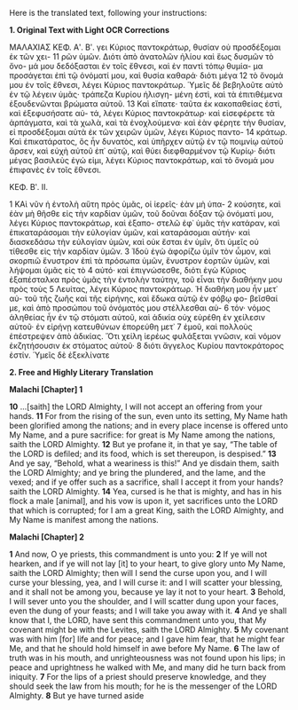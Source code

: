 Here is the translated text, following your instructions:

**1. Original Text with Light OCR Corrections**

ΜΑΛΑΧΙΑΣ ΚΕΦ. Αʹ. Βʹ.
γει Κύριος παντοκράτωρ, θυσίαν οὐ προσδέξομαι ἐκ τῶν χει-
11 ρῶν ὑμῶν. Διότι ἀπὸ ἀνατολῶν ἡλίου καὶ ἕως δυσμῶν τὸ ὄνο-
μά μου δεδόξασται ἐν τοῖς ἔθνεσι, καὶ ἐν παντὶ τόπῳ θυμία-
μα προσάγεται ἐπὶ τῷ ὀνόματί μου, καὶ θυσία καθαρά· διότι μέγα
12 τὸ ὄνομά μου ἐν τοῖς ἔθνεσι, λέγει Κύριος παντοκράτωρ. Ὑμεῖς
δὲ βεβηλοῦτε αὐτὸ ἐν τῷ λέγειν ὑμᾶς· τράπεζα Κυρίου ἠλισγη-
μένη ἐστὶ, καὶ τὰ ἐπιτιθέμενα ἐξουδενῶνται βρώματα αὐτοῦ.
13 Καὶ εἴπατε· ταῦτα ἐκ κακοπαθείας ἐστὶ, καὶ ἐξεφυσήσατε αὐ-
τά, λέγει Κύριος παντοκράτωρ· καὶ εἰσεφέρετε τὰ ἁρπάγματα,
καὶ τὰ χωλὰ, καὶ τὰ ἐνοχλούμενα· καὶ ἐὰν φέρητε τὴν θυσίαν,
εἰ προσδέξομαι αὐτὰ ἐκ τῶν χειρῶν ὑμῶν, λέγει Κύριος παντο-
14 κράτωρ. Καὶ ἐπικατάρατος, ὃς ἦν δυνατὸς, καὶ ὑπῆρχεν αὐτῷ
ἐν τῷ ποιμνίῳ αὐτοῦ ἄρσεν, καὶ εὐχὴ αὐτοῦ ἐπ᾿ αὐτῷ, καὶ θύει
διεφθαρμένον τῷ Κυρίῳ· διότι μέγας βασιλεὺς ἐγώ εἰμι, λέγει
Κύριος παντοκράτωρ, καὶ τὸ ὄνομά μου ἐπιφανὲς ἐν τοῖς ἔθνεσι.

ΚΕΦ. Βʹ. ΙΙ.

1 ΚΑὶ νῦν ἡ ἐντολὴ αὕτη πρὸς ὑμᾶς, οἱ ἱερεῖς· ἐὰν μὴ ὑπα-
2 κούσητε, καὶ ἐὰν μὴ θῆσθε εἰς τὴν καρδίαν ὑμῶν, τοῦ δοῦναι
δόξαν τῷ ὀνόματί μου, λέγει Κύριος παντοκράτωρ, καὶ ἐξαπο-
στελῶ ἐφ᾿ ὑμᾶς τὴν κατάραν, καὶ ἐπικαταράσομαι τὴν εὐλογίαν
ὑμῶν, καὶ καταράσομαι αὐτήν· καὶ διασκεδάσω τὴν εὐλογίαν ὑμῶν,
καὶ οὐκ ἔσται ἐν ὑμῖν, ὅτι ὑμεῖς οὐ τίθεσθε εἰς τὴν καρδίαν ὑμῶν.
3 Ἰδοὺ ἐγὼ ἀφορίζω ὑμῖν τὸν ὦμον, καὶ σκορπιῶ ἔνυστρον ἐπὶ τὰ
πρόσωπα ὑμῶν, ἔνυστρον ἑορτῶν ὑμῶν, καὶ λήψομαι ὑμᾶς εἰς τὸ
4 αὐτό· καὶ ἐπιγνώσεσθε, διότι ἐγὼ Κύριος ἐξαπέσταλκα πρὸς
ὑμᾶς τὴν ἐντολὴν ταύτην, τοῦ εἶναι τὴν διαθήκην μου πρὸς τοὺς
5 Λευίτας, λέγει Κύριος παντοκράτωρ. Ἡ διαθήκη μου ἦν μετ᾿ αὐ-
τοῦ τῆς ζωῆς καὶ τῆς εἰρήνης, καὶ ἔδωκα αὐτῷ ἐν φόβῳ φο-
βεῖσθαί με, καὶ ἀπὸ προσώπου τοῦ ὀνόματός μου στέλλεσθαι αὐ-
6 τόν· νόμος ἀληθείας ἦν ἐν τῷ στόματι αὐτοῦ, καὶ ἀδικία οὐχ
εὑρέθη ἐν χείλεσιν αὐτοῦ· ἐν εἰρήνῃ κατευθύνων ἐπορεύθη μετ᾿
7 ἐμοῦ, καὶ πολλοὺς ἐπέστρεψεν ἀπὸ ἀδικίας. Ὅτι χείλη ἱερέως
φυλάξεται γνῶσιν, καὶ νόμον ἐκζητήσουσιν ἐκ στόματος αὐτοῦ·
8 διότι ἄγγελος Κυρίου παντοκράτορος ἐστίν. Ὑμεῖς δὲ ἐξεκλίνατε

**2. Free and Highly Literary Translation**

**Malachi [Chapter] 1**

**10** ...[saith] the LORD Almighty, I will not accept an offering from your hands.
**11** For from the rising of the sun, even unto its setting, My Name hath been glorified among the nations; and in every place incense is offered unto My Name, and a pure sacrifice: for great is My Name among the nations, saith the LORD Almighty.
**12** But ye profane it, in that ye say, “The table of the LORD is defiled; and its food, which is set thereupon, is despised.”
**13** And ye say, “Behold, what a weariness is this!” And ye disdain them, saith the LORD Almighty; and ye bring the plundered, and the lame, and the vexed; and if ye offer such as a sacrifice, shall I accept it from your hands? saith the LORD Almighty.
**14** Yea, cursed is he that is mighty, and has in his flock a male [animal], and his vow is upon it, yet sacrifices unto the LORD that which is corrupted; for I am a great King, saith the LORD Almighty, and My Name is manifest among the nations.

**Malachi [Chapter] 2**

**1** And now, O ye priests, this commandment is unto you:
**2** If ye will not hearken, and if ye will not lay [it] to your heart, to give glory unto My Name, saith the LORD Almighty; then will I send the curse upon you, and I will curse your blessing, yea, and I will curse it: and I will scatter your blessing, and it shall not be among you, because ye lay it not to your heart.
**3** Behold, I will sever unto you the shoulder, and I will scatter dung upon your faces, even the dung of your feasts; and I will take you away with it.
**4** And ye shall know that I, the LORD, have sent this commandment unto you, that My covenant might be with the Levites, saith the LORD Almighty.
**5** My covenant was with him [for] life and for peace; and I gave him fear, that he might fear Me, and that he should hold himself in awe before My Name.
**6** The law of truth was in his mouth, and unrighteousness was not found upon his lips; in peace and uprightness he walked with Me, and many did he turn back from iniquity.
**7** For the lips of a priest should preserve knowledge, and they should seek the law from his mouth; for he is the messenger of the LORD Almighty.
**8** But ye have turned aside